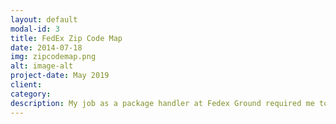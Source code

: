 ```yaml
---
layout: default
modal-id: 3
title: FedEx Zip Code Map
date: 2014-07-18
img: zipcodemap.png
alt: image-alt
project-date: May 2019
client: 
category: 
description: My job as a package handler at Fedex Ground required me to scan each package and sort it according to its destination trailer. It is fast paced, and can be made more efficient if scanning is eliminated. Over time, I familiarized myself with every trailer destination and the zip codes of the surrounding areas. As a result, I was able to correctly sort over 95% of the packages that came through entirely without a scanner. I was dedicated to helping others learn zipcodes as well, and I set out to find the best way to teach. Using photoshop, I created this map that shows a visual representation of the area's destinations and the zipcodes that went to that trailer.
---
```

